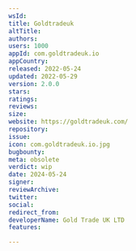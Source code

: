 ```yaml
---
wsId: 
title: Goldtradeuk
altTitle: 
authors: 
users: 1000
appId: com.goldtradeuk.io
appCountry: 
released: 2022-05-24
updated: 2022-05-29
version: 2.0.0
stars: 
ratings: 
reviews: 
size: 
website: https://goldtradeuk.com/
repository: 
issue: 
icon: com.goldtradeuk.io.jpg
bugbounty: 
meta: obsolete
verdict: wip
date: 2024-05-24
signer: 
reviewArchive: 
twitter: 
social: 
redirect_from: 
developerName: Gold Trade UK LTD
features: 

---
```



